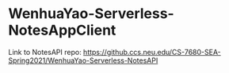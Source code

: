 # WenhuaYao-Serverless-NotesAppClient

Link to NotesAPI repo: https://github.ccs.neu.edu/CS-7680-SEA-Spring2021/WenhuaYao-Serverless-NotesAPI
